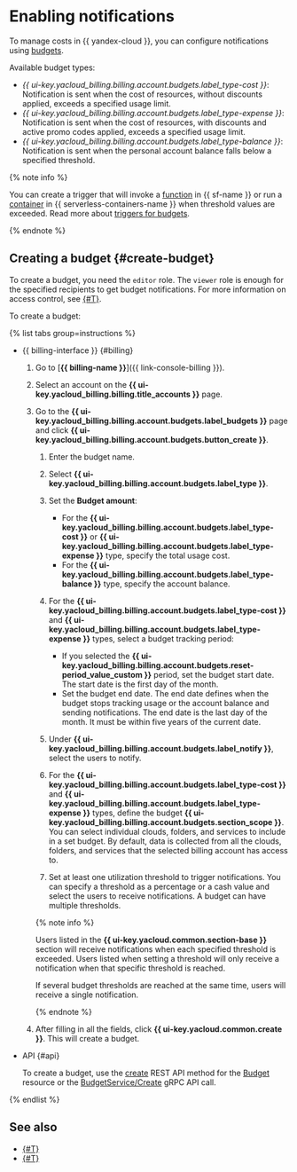 # Enabling notifications

To manage costs in {{ yandex-cloud }}, you can configure notifications using [budgets](../concepts/budget.md).

Available budget types:
* _{{ ui-key.yacloud_billing.billing.account.budgets.label_type-cost }}_: Notification is sent when the cost of resources, without discounts applied, exceeds a specified usage limit.
* _{{ ui-key.yacloud_billing.billing.account.budgets.label_type-expense }}_: Notification is sent when the cost of resources, with discounts and active promo codes applied, exceeds a specified usage limit.
* _{{ ui-key.yacloud_billing.billing.account.budgets.label_type-balance }}_: Notification is sent when the personal account balance falls below a specified threshold.


{% note info %}

You can create a trigger that will invoke a [function](../../functions/concepts/function.md) in {{ sf-name }} or run a [container](../../serverless-containers/concepts/container.md) in {{ serverless-containers-name }} when threshold values are exceeded. Read more about [triggers for budgets](../../functions/operations/trigger/budget-trigger-create.md).

{% endnote %}


## Creating a budget {#create-budget}

To create a budget, you need the `editor` role. The `viewer` role is enough for the specified recipients to get budget notifications. For more information on access control, see [{#T}](../../iam/concepts/access-control/roles.md).

To create a budget:

{% list tabs group=instructions %}

- {{ billing-interface }} {#billing}

  1. Go to [**{{ billing-name }}**]({{ link-console-billing }}).

  1. Select an account on the **{{ ui-key.yacloud_billing.billing.title_accounts }}** page.

  1. Go to the **{{ ui-key.yacloud_billing.billing.account.budgets.label_budgets }}** page and click **{{ ui-key.yacloud_billing.billing.account.budgets.button_create }}**.

     1. Enter the budget name.
     1. Select **{{ ui-key.yacloud_billing.billing.account.budgets.label_type }}**.
     1. Set the **Budget amount**: 

        * For the **{{ ui-key.yacloud_billing.billing.account.budgets.label_type-cost }}** or **{{ ui-key.yacloud_billing.billing.account.budgets.label_type-expense }}** type, specify the total usage cost.
        * For the **{{ ui-key.yacloud_billing.billing.account.budgets.label_type-balance }}** type, specify the account balance.

     1. For the **{{ ui-key.yacloud_billing.billing.account.budgets.label_type-cost }}** and **{{ ui-key.yacloud_billing.billing.account.budgets.label_type-expense }}** types, select a budget tracking period:

        * If you selected the **{{ ui-key.yacloud_billing.billing.account.budgets.reset-period_value_custom }}** period, set the budget start date. The start date is the first day of the month.
        * Set the budget end date. The end date defines when the budget stops tracking usage or the account balance and sending notifications. The end date is the last day of the month. It must be within five years of the current date.

     1. Under **{{ ui-key.yacloud_billing.billing.account.budgets.label_notify }}**, select the users to notify.
     1. For the **{{ ui-key.yacloud_billing.billing.account.budgets.label_type-cost }}** and **{{ ui-key.yacloud_billing.billing.account.budgets.label_type-expense }}** types, define the budget **{{ ui-key.yacloud_billing.billing.account.budgets.section_scope }}**. You can select individual clouds, folders, and services to include in a set budget. By default, data is collected from all the clouds, folders, and services that the selected billing account has access to.
     1. Set at least one utilization threshold to trigger notifications. You can specify a threshold as a percentage or a cash value and select the users to receive notifications. A budget can have multiple thresholds.
   
     {% note info %}
   
     Users listed in the **{{ ui-key.yacloud.common.section-base }}** section will receive notifications when each specified threshold is exceeded. Users listed when setting a threshold will only receive a notification when that specific threshold is reached.
   
     If several budget thresholds are reached at the same time, users will receive a single notification.
   
     {% endnote %}

  1. After filling in all the fields, click **{{ ui-key.yacloud.common.create }}**. This will create a budget.

- API {#api}

  To create a budget, use the [create](../api-ref/Budget/create.md) REST API method for the [Budget](../api-ref/Budget/index.md) resource or the [BudgetService/Create](../api-ref/grpc/Budget/create.md) gRPC API call.

{% endlist %}


## See also

* [{#T}](../tutorials/serverless-trigger-budget-vm.md)
* [{#T}](../tutorials/serverless-trigger-budget-queue-vm-tg.md)
